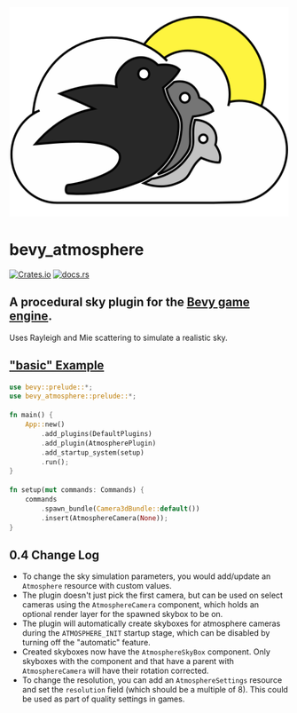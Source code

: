 ![bevy_atmosphere logo](/assets/logo.svg)
# bevy_atmosphere
[![Crates.io](https://img.shields.io/crates/d/bevy_atmosphere)](https://crates.io/crates/bevy_atmosphere) [![docs.rs](https://img.shields.io/docsrs/bevy_atmosphere)](https://docs.rs/bevy_atmosphere/)

## A procedural sky plugin for the [Bevy game engine](https://bevyengine.org/).

Uses Rayleigh and Mie scattering to simulate a realistic sky.

## ["basic" Example](/examples/basic.rs)

```rust
use bevy::prelude::*;
use bevy_atmosphere::prelude::*;

fn main() {
    App::new()
        .add_plugins(DefaultPlugins)
        .add_plugin(AtmospherePlugin)
        .add_startup_system(setup)
        .run();
}

fn setup(mut commands: Commands) {
    commands
        .spawn_bundle(Camera3dBundle::default())
        .insert(AtmosphereCamera(None));
}
```

## 0.4 Change Log

* To change the sky simulation parameters, you would add/update an `Atmosphere` resource with custom values.
* The plugin doesn't just pick the first camera, but can be used on select cameras using the `AtmosphereCamera` component, which holds an optional render layer for the spawned skybox to be on.
* The plugin will automatically create skyboxes for atmosphere cameras during the `ATMOSPHERE_INIT` startup stage, which can be disabled by turning off the "automatic" feature.
* Created skyboxes now have the `AtmosphereSkyBox` component. Only skyboxes with the component and that have a parent with `AtmosphereCamera` will have their rotation corrected.
* To change the resolution, you can add an `AtmosphereSettings` resource and set the `resolution` field (which should be a multiple of 8). This could be used as part of quality settings in games.